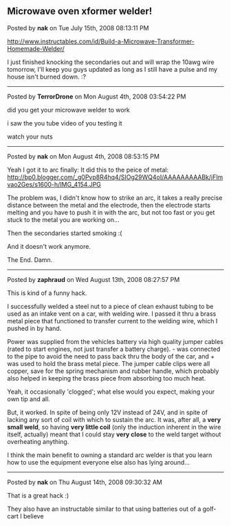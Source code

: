 ## Microwave oven xformer welder!
Posted by **nak** on Tue July 15th, 2008 08:13:11 PM

<http://www.instructables.com/id/Build-a-Microwave-Transformer-Homemade-Welder/>

I just finished knocking the secondaries out and will wrap the 10awg wire
tomorrow, I'll keep you guys updated as long as I still have a pulse and my
house isn't burned down. :?

--------------------------------------------------------------------------------

Posted by **TerrorDrone** on Mon August 4th, 2008 03:54:22 PM

did you get your microwave welder to work

i saw the you tube video of you testing it

watch your nuts

--------------------------------------------------------------------------------

Posted by **nak** on Mon August 4th, 2008 08:53:15 PM

Yeah I got it to arc finally: It did this to the peice of metal:
<http://bp0.blogger.com/_g0Pvp8R4hq4/SIOg29WQ4oI/AAAAAAAAABk/jFlmvao2Ges/s1600-h/IMG_4154.JPG>

The problem was, I didn't know how to strike an arc, it takes a really precise
distance between the metal and the electrode, then the electrode starts melting
and you have to push it in with the arc, but not too fast or you get stuck to
the metal you are working on...

Then the secondaries started smoking :(

And it doesn't work anymore.

The End. Damn.

--------------------------------------------------------------------------------

Posted by **zaphraud** on Wed August 13th, 2008 08:27:57 PM

This is kind of a funny hack.

I successfully welded a steel nut to a piece of clean exhaust tubing to be used
as an intake vent on a car, with welding wire. I passed it thru a brass metal
piece that functioned to transfer current to the welding wire, which I pushed in
by hand.

Power was supplied from the vehicles battery via high quality jumper cables
(rated to start engines, not just transfer a battery charge). - was connected to
the pipe to avoid the need to pass back thru the body of the car, and + was used
to hold the brass metal piece. The jumper cable clips were all copper, save for
the spring mechanism and rubber handle, which probably also helped in keeping
the brass piece from absorbing too much heat.

Yeah, it occasionally 'clogged'; what else would you expect, making your own tip
and all.

But, it worked. In spite of being only 12V instead of 24V, and in spite of
lacking any sort of coil with which to sustain the arc. It was, after all, a
**very small weld**, so having **very little coil** (only the induction inherent
in the wire itself, actually) meant that I could stay **very close** to the weld
target without overheating anything.

I think the main benefit to owning a standard arc welder is that you learn how
to use the equipment everyone else also has lying around...

--------------------------------------------------------------------------------

Posted by **nak** on Thu August 14th, 2008 09:30:32 AM

That is a great hack :)

They also have an instructable similar to that using batteries out of a golf-
cart I believe

